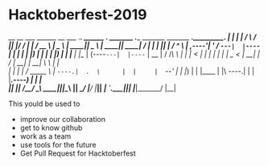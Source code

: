 # Hacktoberfest-2019

 __    __       ___       ______  __  ___ .___________.  ______   .______    _______ .______       _______  _______     _______.___________.
|  |  |  |     /   \     /      ||  |/  / |           | /  __  \  |   _  \  |   ____||   _  \     |   ____||   ____|   /       |           |
|  |__|  |    /  ^  \   |  ,----'|  '  /  `---|  |----`|  |  |  | |  |_)  | |  |__   |  |_)  |    |  |__   |  |__     |   (----`---|  |----`
|   __   |   /  /_\  \  |  |     |    <       |  |     |  |  |  | |   _  <  |   __|  |      /     |   __|  |   __|     \   \       |  |     
|  |  |  |  /  _____  \ |  `----.|  .  \      |  |     |  `--'  | |  |_)  | |  |____ |  |\  \----.|  |     |  |____.----)   |      |  |     
|__|  |__| /__/     \__\ \______||__|\__\     |__|      \______/  |______/  |_______|| _| `._____||__|     |_______|_______/       |__|     
                                                                                                                                            

This yould be used to 
- improve our collaboration 
- get to know github 
- work as a team
- use tools for the future
- Get Pull Request for Hacktoberfest
